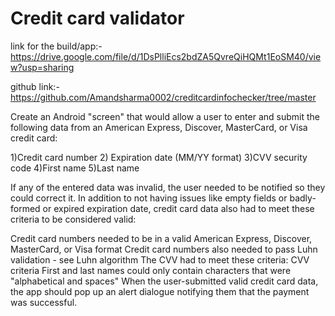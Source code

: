 # Credit card validator


link for the build/app:-https://drive.google.com/file/d/1DsPlliEcs2bdZA5QvreQiHQMt1EoSM40/view?usp=sharing


github link:- https://github.com/Amandsharma0002/creditcardinfochecker/tree/master


Create an Android "screen" that would allow a user to enter and submit the following data from an American Express, Discover, MasterCard, or Visa credit card:

1)Credit card number 2) Expiration date (MM/YY format) 3)CVV security code 4)First name 5)Last name

If any of the entered data was invalid, the user needed to be notified so they could correct it. In addition to not having issues like empty fields or badly-formed or expired expiration date, credit card data also had to meet these criteria to be considered valid:

Credit card numbers needed to be in a valid American Express, Discover, MasterCard, or Visa format Credit card numbers also needed to pass Luhn validation - see Luhn algorithm The CVV had to meet these criteria: CVV criteria First and last names could only contain characters that were "alphabetical and spaces" When the user-submitted valid credit card data, the app should pop up an alert dialogue notifying them that the payment was successful.
